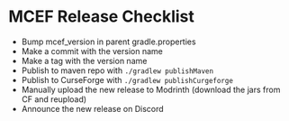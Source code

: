 # MCEF Release Checklist
- Bump mcef_version in parent gradle.properties
- Make a commit with the version name
- Make a tag with the version name
- Publish to maven repo with `./gradlew publishMaven`
- Publish to CurseForge with `./gradlew publishCurgeforge`
- Manually upload the new release to Modrinth (download the jars from CF and reupload)
- Announce the new release on Discord
